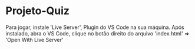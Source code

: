 # Projeto-Quiz
Para jogar, instale 'Live Server', Plugin do VS Code na sua máquina. Após instalado, abra o VS Code, clique no botão direito do arquivo 'index.html' => 'Open With Live Server'